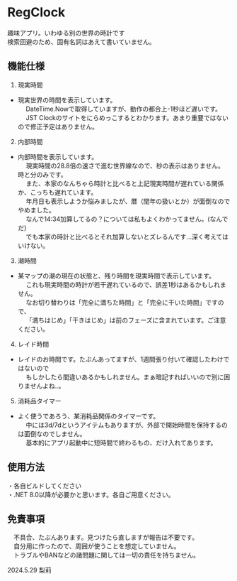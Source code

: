 # RegClock
趣味アプリ。いわゆる別の世界の時計です  
検索回避のため、固有名詞はあえて書いていません。  
  
## 機能仕様
1. 現実時間
 - 現実世界の時間を表示しています。  
　 DateTime.Nowで取得していますが、動作の都合上-1秒ほど遅いです。  
　 JST Clockのサイトをにらめっこするとわかります。あまり重要ではないので修正予定はありません。  
2. 内部時間
 - 内部時間を表示しています。  
　 現実時間の28.8倍の速さで進む世界線なので、秒の表示はありません。時と分のみです。  
　 また、本家のなんちゃら時計と比べると上記現実時間が遅れている関係か、こっちも遅れています。  
　 年月日も表示しようか悩みましたが、暦（閏年の扱いとか）が面倒なのでやめました。  
　 なんで14:34加算してるの？については私もよくわかってません。(なんでだ)  
　 でも本家の時計と比べるとそれ加算しないとズレるんです...深く考えてはいけない。  
  
3. 潮時間
 - 某マップの潮の現在の状態と、残り時間を現実時間で表示しています。  
　 これも現実時間の時計が若干遅れているので、誤差1秒はあるかもしれません。  
　 なお切り替わりは「完全に満ちた時間」と「完全に干いた時間」ですので、  
　 「満ちはじめ」「干きはじめ」は前のフェーズに含まれています。ご注意ください。  
4. レイド時間
 - レイドのお時間です。たぶんあってますが、1週間張り付いて確認したわけではないので  
　 もしかしたら間違いあるかもしれません。まぁ暗記すればいいので別に困りませんよね‥。  
5. 消耗品タイマー
 - よく使うであろう、某消耗品関係のタイマーです。  
　 中には3d/7dというアイテムもありますが、外部で開始時間を保持するのは面倒なのでしません。  
　 基本的にアプリ起動中に短時間で終わるもの、だけ入れてあります。  
  
## 使用方法
・各自ビルドしてください  
・.NET 8.0以降が必要かと思います。各自ご用意ください。  
  
## 免責事項
　不具合、たぶんあります。見つけたら直しますが報告は不要です。  
　自分用に作ったので、周囲が使うことを想定していません。  
　トラブルやBANなどの諸問題に関しては一切の責任を持ちません。  
  
2024.5.29 梨莉  
  
